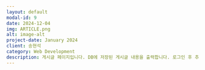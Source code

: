 ```yaml
---
layout: default
modal-id: 9
date: 2024-12-04
img: ARTICLE.png
alt: image-alt
project-date: January 2024
client: 송현석
category: Web Development
description: 게시글 페이지입니다. DB에 저장된 게시글 내용을 출력합니다. 로그인 후 추천과 댓글 작성이 가능합니다. '좋아요' 버튼을 누르면 추천 수가 1 증가하고 횟수 제한을 위해 버튼 활성화 상태가 유지됩니다. 활성화된 버튼을 클릭하면 추천 수가 1 감소하고 버튼 활성화 상태는 해제됩니다. 작성한 댓글은 DB에 저장되며 수정 및 삭제가 가능합니다. 추천, 댓글 기능 모두 AJAX로 비동기 처리하여 페이지를 재출력하지 않도록 구현하였습니다.
---
```

